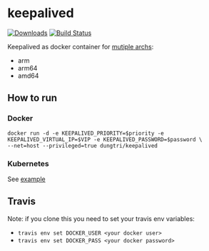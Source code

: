 # keepalived
[![Downloads](https://img.shields.io/docker/pulls/dungtri/keepalived.svg)](https://hub.docker.com/r/dungtri/keepalived/)
[![Build Status](https://travis-ci.org/dungtri/docker-keepalived.svg?branch=master)](https://travis-ci.org/dungtri/docker-keepalived)

Keepalived as docker container for [mutiple archs](https://hub.docker.com/r/angelnu/keepalived/tags):
- arm
- arm64
- amd64

## How to run
### Docker
```
docker run -d -e KEEPALIVED_PRIORITY=$priority -e KEEPALIVED_VIRTUAL_IP=$VIP -e KEEPALIVED_PASSWORD=$password \
--net=host --privileged=true dungtri/keepalived
```

### Kubernetes
See [example](kubernetes.yaml)


## Travis
Note: if you clone this you need to set your travis env variables:

- `travis env set DOCKER_USER <your docker user>`
- `travis env set DOCKER_PASS <your docker password>`

